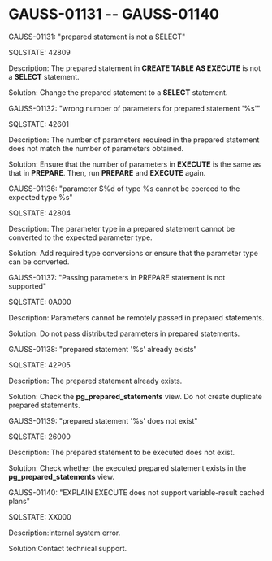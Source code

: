 # GAUSS-01131 -- GAUSS-01140<a name="EN-US_TOPIC_0302073138"></a>

GAUSS-01131: "prepared statement is not a SELECT"

SQLSTATE: 42809

Description: The prepared statement in  **CREATE TABLE AS EXECUTE**  is not a  **SELECT**  statement.

Solution: Change the prepared statement to a  **SELECT**  statement.

GAUSS-01132: "wrong number of parameters for prepared statement '%s'"

SQLSTATE: 42601

Description: The number of parameters required in the prepared statement does not match the number of parameters obtained.

Solution: Ensure that the number of parameters in  **EXECUTE**  is the same as that in  **PREPARE**. Then, run  **PREPARE**  and  **EXECUTE**  again.

GAUSS-01136: "parameter $%d of type %s cannot be coerced to the expected type %s"

SQLSTATE: 42804

Description: The parameter type in a prepared statement cannot be converted to the expected parameter type.

Solution: Add required type conversions or ensure that the parameter type can be converted.

GAUSS-01137: "Passing parameters in PREPARE statement is not supported"

SQLSTATE: 0A000

Description: Parameters cannot be remotely passed in prepared statements.

Solution: Do not pass distributed parameters in prepared statements.

GAUSS-01138: "prepared statement '%s' already exists"

SQLSTATE: 42P05

Description: The prepared statement already exists.

Solution: Check the  **pg\_prepared\_statements**  view. Do not create duplicate prepared statements.

GAUSS-01139: "prepared statement '%s' does not exist"

SQLSTATE: 26000

Description: The prepared statement to be executed does not exist.

Solution: Check whether the executed prepared statement exists in the  **pg\_prepared\_statements**  view.

GAUSS-01140: "EXPLAIN EXECUTE does not support variable-result cached plans"

SQLSTATE: XX000

Description:Internal system error.

Solution:Contact technical support.


